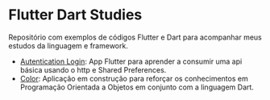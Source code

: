 # Flutter Dart Studies

Repositório com exemplos de códigos Flutter e Dart para acompanhar meus estudos da linguagem e framework.

- [Autentication Login](Flutter/autentication_login/): App Flutter para aprender a consumir uma api básica usando o http e Shared Preferences.
- [Color](Flutter/color/): Aplicação em construção para reforçar os conhecimentos em Programação Orientada a Objetos em conjunto com a linguagem Dart.